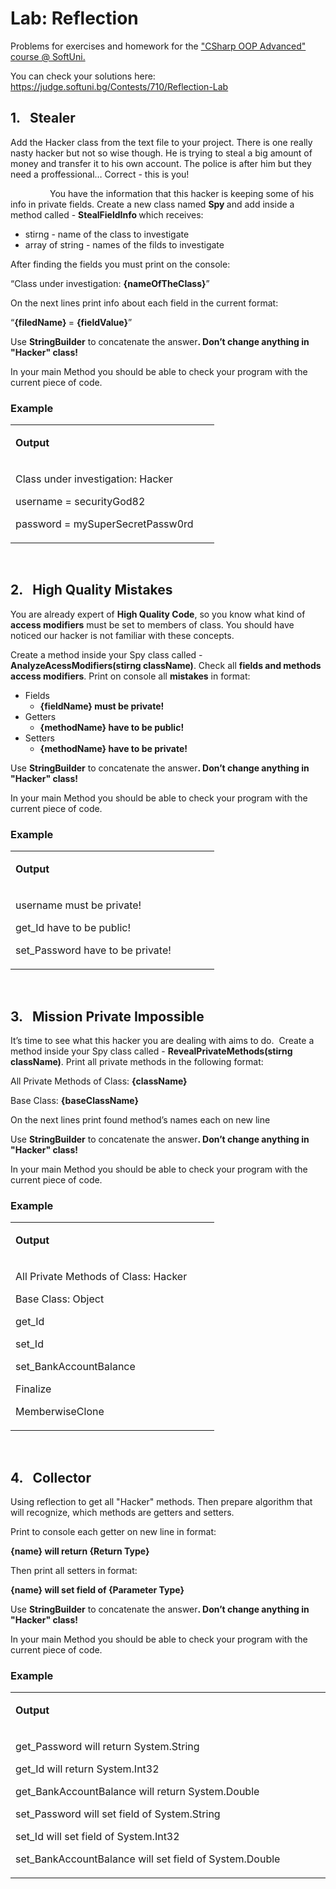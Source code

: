 <h1>Lab: Reflection</h1>
<p>Problems for exercises and homework for the <a href="https://softuni.bg/trainings/1637/c-sharp-oop-advanced-july-2017">"CSharp OOP Advanced" course @ SoftUni.</a></p>
<p>You can check your solutions here: <a href="https://judge.softuni.bg/Contests/710/Reflection-Lab">https://judge.softuni.bg/Contests/710/Reflection-Lab</a></p>
<h2>1.&nbsp;&nbsp; Stealer</h2>
<p>Add the Hacker class from the text file to your project. There is one really nasty hacker but not so wise though. He is trying to steal a big amount of money and transfer it to his own account. The police is after him but they need a proffessional&hellip; Correct - this is you!</p>
<p>&nbsp;&nbsp;&nbsp;&nbsp;&nbsp;&nbsp;&nbsp;&nbsp;&nbsp;&nbsp;&nbsp;&nbsp;&nbsp;&nbsp;&nbsp; You have the information that this hacker is keeping some of his info in private fields. Create a new class named <strong>Spy </strong>and add inside a method called - <strong>StealFieldInfo </strong>which receives:</p>
<ul>
<li>stirng - name of the class to investigate</li>
<li>array of string - names of the filds to investigate</li>
</ul>
<p>After finding the fields you must print on the console:</p>
<p>&ldquo;Class under investigation: <strong>{nameOfTheClass}</strong>&rdquo;</p>
<p>On the next lines print info about each field in the current format:</p>
<p>&ldquo;<strong>{filedName} </strong>= <strong>{fieldValue}</strong>&rdquo;</p>
<p>Use <strong>StringBuilder</strong> to concatenate the answer<strong>. Don&rsquo;t change anything in "Hacker" class! </strong></p>
<p>In your main Method you should be able to check your program with the current piece of code.</p>
<h3>Example</h3>
<table>
<tbody>
<tr>
<td width="310">
<p><strong>Output</strong></p>
</td>
</tr>
<tr>
<td width="310">
<p>Class under investigation: Hacker</p>
<p>username = securityGod82</p>
<p>password = mySuperSecretPassw0rd</p>
</td>
</tr>
</tbody>
</table>
<p>&nbsp;</p>
<h2>2.&nbsp;&nbsp; High Quality Mistakes</h2>
<p>You are already expert of <strong>High Quality Code</strong>, so you know what kind of <strong>access modifiers</strong> must be set to members of class. You should have noticed our hacker is not familiar with these concepts.</p>
<p>Create a method inside your Spy class called - <strong>AnalyzeAcessModifiers</strong><strong>(</strong><strong>stirng className</strong><strong>)</strong>. Check all <strong>fields and methods access modifiers</strong>. Print on console all <strong>mistakes</strong> in format:</p>
<ul>
<li>Fields
<ul>
<li><strong>{fieldName} must be private!</strong></li>
</ul>
</li>
<li>Getters
<ul>
<li><strong>{methodName} have to be public!</strong></li>
</ul>
</li>
<li>Setters
<ul>
<li><strong>{methodName} have to be private!</strong></li>
</ul>
</li>
</ul>
<p>Use <strong>StringBuilder</strong> to concatenate the answer<strong>. Don&rsquo;t change anything in "Hacker" class! </strong></p>
<p>In your main Method you should be able to check your program with the current piece of code.</p>
<h3>Example</h3>
<table>
<tbody>
<tr>
<td width="310">
<p><strong>Output</strong></p>
</td>
</tr>
<tr>
<td width="310">
<p>username must be private!</p>
<p>get_Id have to be public!</p>
<p>set_Password have to be private!</p>
</td>
</tr>
</tbody>
</table>
<p>&nbsp;</p>
<h2>3.&nbsp;&nbsp; Mission Private Impossible</h2>
<p>It&rsquo;s time to see what this hacker you are dealing with aims to do. &nbsp;Create a method inside your Spy class called - <strong>RevealPrivateMethods</strong><strong>(</strong><strong>stirng className</strong><strong>)</strong>. Print all private methods in the following format:</p>
<p>All Private Methods of Class: <strong>{className}</strong></p>
<p>Base Class: <strong>{baseClassName}</strong></p>
<p>On the next lines print found method&rsquo;s names each on new line</p>
<p>Use <strong>StringBuilder</strong> to concatenate the answer<strong>. Don&rsquo;t change anything in "Hacker" class! </strong></p>
<p>In your main Method you should be able to check your program with the current piece of code.</p>
<h3>Example</h3>
<table>
<tbody>
<tr>
<td width="310">
<p><strong>Output</strong></p>
</td>
</tr>
<tr>
<td width="310">
<p>All Private Methods of Class: Hacker</p>
<p>Base Class: Object</p>
<p>get_Id</p>
<p>set_Id</p>
<p>set_BankAccountBalance</p>
<p>Finalize</p>
<p>MemberwiseClone</p>
</td>
</tr>
</tbody>
</table>
<p>&nbsp;</p>
<h2>4.&nbsp;&nbsp; Collector</h2>
<p>Using reflection to get all "Hacker" methods. Then prepare algorithm that will recognize, which methods are getters and setters.</p>
<p>Print to console each getter on new line in format:</p>
<p><strong>{name} will return {Return Type}</strong></p>
<p>Then print all setters in format:</p>
<p><strong>{name} will set field of {Parameter Type}</strong></p>
<p>Use <strong>StringBuilder</strong> to concatenate the answer<strong>. Don&rsquo;t change anything in "Hacker" class! </strong></p>
<p>In your main Method you should be able to check your program with the current piece of code.</p>
<h3>Example</h3>
<table>
<tbody>
<tr>
<td width="520">
<p><strong>Output</strong></p>
</td>
</tr>
<tr>
<td width="520">
<p>get_Password will return System.String</p>
<p>get_Id will return System.Int32</p>
<p>get_BankAccountBalance will return System.Double</p>
<p>set_Password will set field of System.String</p>
<p>set_Id will set field of System.Int32</p>
<p>set_BankAccountBalance will set field of System.Double</p>
</td>
</tr>
</tbody>
</table>
<p>&nbsp;</p>